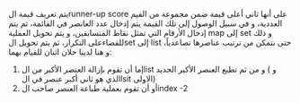 يتم تعريف قيمة الrunner-up score على أنها ثاني أعلى قيمة ضمن مجموعة من القيم العددية، و في سبيل الوصول إلى تلك القيمة يتم إدخال عدد العانصر في القائمة، ثم يتم إدخال الأرقام التي تمثل نقاط المتسابقين، و يتم تحويل العملية map إلى set
و ذلك للقضاءعلى التكرار، ثم يتم تحويل الset إلى list حتى نتمكن من ترتيب عناصرها تصاعدياً، و هنا لدينا حلان اثنان للقيام بهما:
1. إما أن تقوم بإزالة العنصر الأكبر من الlist و من ثم تطبع العنصر الأكبر الجديد ( و الذي هو ثاني أكبر عنصر في الlsit الاولى)
2. أو أن تقوم بعملية طباعة العنصر صاحب الindex -2
